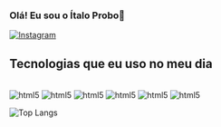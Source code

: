 
### Olá! Eu sou o Ítalo Probo🤙

[![Instagram](https://img.shields.io/badge/Instagram-E4405F?style=for-the-badge&logo=instagram&logoColor=white)](https://www.instagram.com/italoprobo/)

## Tecnologias que eu uso no meu dia

<div style="display: inline_block"></br>
    <img aling="center" alt="html5" src="	https://img.shields.io/badge/JavaScript-323330?style=for-the-badge&logo=javascript&logoColor=F7DF1E">
    <img aling="center" alt="html5" src="https://img.shields.io/badge/TypeScript-007ACC?style=for-the-badge&logo=typescript&logoColor=white">
    <img aling="center" alt="html5" src="https://img.shields.io/badge/Python-14354C?style=for-the-badge&logo=python&logoColor=white">
    <img aling="center" alt="html5" src="https://img.shields.io/badge/C%2B%2B-00599C?style=for-the-badge&logo=c%2B%2B&logoColor=white">
    <img aling="center" alt="html5" src="https://img.shields.io/badge/PostgreSQL-316192?style=for-the-badge&logo=postgresql&logoColor=white">
    <img aling="center" alt="html5" src="https://img.shields.io/badge/HTML5-E34F26?style=for-the-badge&logo=html5&logoColor=white">
</div>

![Top Langs](https://github-readme-stats.vercel.app/api/top-langs/?username=italoprobo&size_weight=0.5&count_weight=0.5)
